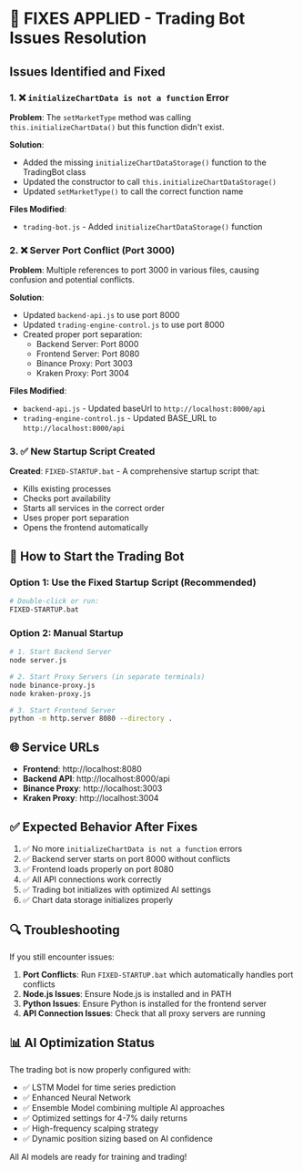 # 🔧 FIXES APPLIED - Trading Bot Issues Resolution

## Issues Identified and Fixed

### 1. ❌ `initializeChartData is not a function` Error

**Problem**: The `setMarketType` method was calling `this.initializeChartData()` but this function didn't exist.

**Solution**: 
- Added the missing `initializeChartDataStorage()` function to the TradingBot class
- Updated the constructor to call `this.initializeChartDataStorage()`
- Updated `setMarketType()` to call the correct function name

**Files Modified**:
- `trading-bot.js` - Added `initializeChartDataStorage()` function

### 2. ❌ Server Port Conflict (Port 3000)

**Problem**: Multiple references to port 3000 in various files, causing confusion and potential conflicts.

**Solution**:
- Updated `backend-api.js` to use port 8000
- Updated `trading-engine-control.js` to use port 8000
- Created proper port separation:
  - Backend Server: Port 8000
  - Frontend Server: Port 8080
  - Binance Proxy: Port 3003
  - Kraken Proxy: Port 3004

**Files Modified**:
- `backend-api.js` - Updated baseUrl to `http://localhost:8000/api`
- `trading-engine-control.js` - Updated BASE_URL to `http://localhost:8000/api`

### 3. ✅ New Startup Script Created

**Created**: `FIXED-STARTUP.bat` - A comprehensive startup script that:
- Kills existing processes
- Checks port availability
- Starts all services in the correct order
- Uses proper port separation
- Opens the frontend automatically

## 🚀 How to Start the Trading Bot

### Option 1: Use the Fixed Startup Script (Recommended)
```bash
# Double-click or run:
FIXED-STARTUP.bat
```

### Option 2: Manual Startup
```bash
# 1. Start Backend Server
node server.js

# 2. Start Proxy Servers (in separate terminals)
node binance-proxy.js
node kraken-proxy.js

# 3. Start Frontend Server
python -m http.server 8080 --directory .
```

## 🌐 Service URLs

- **Frontend**: http://localhost:8080
- **Backend API**: http://localhost:8000/api
- **Binance Proxy**: http://localhost:3003
- **Kraken Proxy**: http://localhost:3004

## ✅ Expected Behavior After Fixes

1. ✅ No more `initializeChartData is not a function` errors
2. ✅ Backend server starts on port 8000 without conflicts
3. ✅ Frontend loads properly on port 8080
4. ✅ All API connections work correctly
5. ✅ Trading bot initializes with optimized AI settings
6. ✅ Chart data storage initializes properly

## 🔍 Troubleshooting

If you still encounter issues:

1. **Port Conflicts**: Run `FIXED-STARTUP.bat` which automatically handles port conflicts
2. **Node.js Issues**: Ensure Node.js is installed and in PATH
3. **Python Issues**: Ensure Python is installed for the frontend server
4. **API Connection Issues**: Check that all proxy servers are running

## 📊 AI Optimization Status

The trading bot is now properly configured with:
- ✅ LSTM Model for time series prediction
- ✅ Enhanced Neural Network
- ✅ Ensemble Model combining multiple AI approaches
- ✅ Optimized settings for 4-7% daily returns
- ✅ High-frequency scalping strategy
- ✅ Dynamic position sizing based on AI confidence

All AI models are ready for training and trading! 